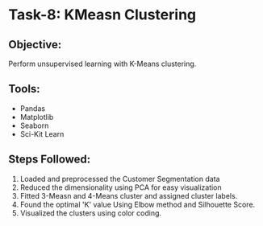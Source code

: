 # Task-8: KMeasn Clustering
## Objective:
Perform unsupervised learning with K-Means clustering.
## Tools:
- Pandas
- Matplotlib
- Seaborn
- Sci-Kit Learn
## Steps Followed:
1. Loaded and preprocessed the Customer Segmentation data
2. Reduced the dimensionality using PCA for easy visualization
3. Fitted 3-Measn and 4-Means cluster and assigned cluster labels.
4. Found the optimal 'K' value Using Elbow method and Silhouette Score.
5. Visualized the clusters using color coding.
